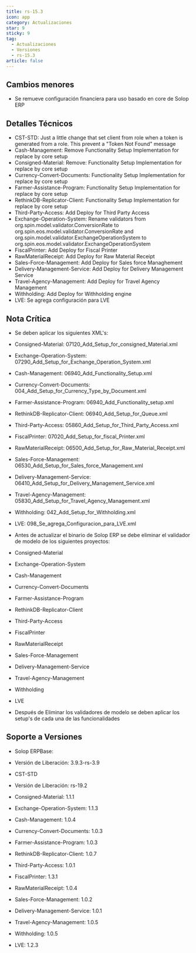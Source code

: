 ```yaml
---
title: rs-15.3
icon: app
category: Actualizaciones
star: 9
sticky: 9
tag:
  - Actualizaciones
  - Versiones
  - rs-15.3
article: false
---
```


## Cambios menores

- Se remueve configuración financiera para uso basado en core de Solop ERP

## Detalles Técnicos

- CST-STD: Just a little change that set client from role when a token is generated from a role. This prevent a "Token Not Found" message
- Cash-Management: Remove Functionality Setup Implementation for replace by core setup
- Consigned-Material: Remove: Functionality Setup Implementation for replace by core setup
- Currency-Convert-Documents: Functionality Setup Implementation for replace by core setup
- Farmer-Assistance-Program: Functionality Setup Implementation for replace by core setup
- RethinkDB-Replicator-Client: Functionality Setup Implementation for replace by core setup
- Third-Party-Access: Add Deploy for Third Party Access
- Exchange-Operation-System: Rename validators from org.spin.model.validator.ConversionRate to org.spin.eos.model.validator.ConversionRate and org.spin.model.validator.ExchangeOperationSystem to org.spin.eos.model.validator.ExchangeOperationSystem
- FiscalPrinter: Add Deploy for Fiscal Printer
- RawMaterialReceipt: Add Deploy for Raw Material Receipt
- Sales-Force-Management: Add Deploy for Sales force Managhement
- Delivery-Management-Service: Add Deploy for Delivery Management Service
- Travel-Agency-Management: Add Deploy for Travel Agency Management
- Withholding: Add Deploy for Withholding engine
- LVE: Se agrega configuración para LVE

## Nota Crítica

- Se deben aplicar los siguientes XML's:

- Consigned-Material: 07120_Add_Setup_for_consigned_Material.xml
- Exchange-Operation-System: 07290_Add_Setup_for_Exchange_Operation_System.xml
- Cash-Management: 06940_Add_Functionality_Setup.xml
- Currency-Convert-Documents: 004_Add_Setup_for_Currency_Type_by_Document.xml
- Farmer-Assistance-Program: 06940_Add_Functionality_setup.xml
- RethinkDB-Replicator-Client: 06940_Add_Setup_for_Queue.xml
- Third-Party-Access: 05860_Add_Setup_for_Third_Party_Access.xml
- FiscalPrinter: 07020_Add_Setup_for_fiscal_Printer.xml
- RawMaterialReceipt: 06500_Add_Setup_for_Raw_Material_Receipt.xml
- Sales-Force-Management: 06530_Add_Setup_for_Sales_force_Management.xml
- Delivery-Management-Service: 06410_Add_Setup_for_Delivery_Management_Service.xml
- Travel-Agency-Management: 05830_Add_Setup_for_Travel_Agency_Management.xml
- Withholding: 042_Add_Setup_for_Withholding.xml
- LVE: 098_Se_agrega_Configuracion_para_LVE.xml

- Antes de actualizar el binario de Solop ERP se debe eliminar el validador de modelo de los siguientes proyectos:

- Consigned-Material
- Exchange-Operation-System
- Cash-Management
- Currency-Convert-Documents
- Farmer-Assistance-Program
- RethinkDB-Replicator-Client
- Third-Party-Access
- FiscalPrinter
- RawMaterialReceipt
- Sales-Force-Management
- Delivery-Management-Service
- Travel-Agency-Management
- Withholding
- LVE

- Después de Eliminar los validadores de modelo se deben aplicar los setup's de cada una de las funcionalidades

## Soporte a Versiones

- Solop ERPBase:

- Versión de Liberación: 3.9.3-rs-3.9

- CST-STD

- Versión de Liberación: rs-19.2

- Consigned-Material: 1.1.1
- Exchange-Operation-System: 1.1.3
- Cash-Management: 1.0.4
- Currency-Convert-Documents: 1.0.3
- Farmer-Assistance-Program: 1.0.3
- RethinkDB-Replicator-Client: 1.0.7
- Third-Party-Access: 1.0.1
- FiscalPrinter: 1.3.1
- RawMaterialReceipt: 1.0.4
- Sales-Force-Management: 1.0.2
- Delivery-Management-Service: 1.0.1
- Travel-Agency-Management: 1.0.5
- Withholding: 1.0.5
- LVE: 1.2.3
